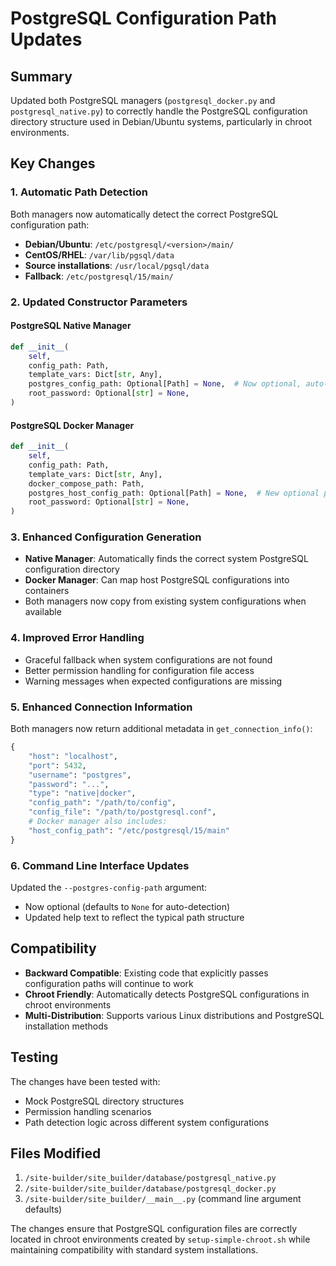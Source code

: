 # PostgreSQL Configuration Path Updates

## Summary

Updated both PostgreSQL managers (`postgresql_docker.py` and `postgresql_native.py`) to correctly handle the PostgreSQL configuration directory structure used in Debian/Ubuntu systems, particularly in chroot environments.

## Key Changes

### 1. Automatic Path Detection

Both managers now automatically detect the correct PostgreSQL configuration path:

- **Debian/Ubuntu**: `/etc/postgresql/<version>/main/`
- **CentOS/RHEL**: `/var/lib/pgsql/data`
- **Source installations**: `/usr/local/pgsql/data`
- **Fallback**: `/etc/postgresql/15/main/`

### 2. Updated Constructor Parameters

#### PostgreSQL Native Manager
```python
def __init__(
    self,
    config_path: Path,
    template_vars: Dict[str, Any],
    postgres_config_path: Optional[Path] = None,  # Now optional, auto-detected if None
    root_password: Optional[str] = None,
)
```

#### PostgreSQL Docker Manager
```python  
def __init__(
    self,
    config_path: Path,
    template_vars: Dict[str, Any],
    docker_compose_path: Path,
    postgres_host_config_path: Optional[Path] = None,  # New optional parameter
    root_password: Optional[str] = None,
)
```

### 3. Enhanced Configuration Generation

- **Native Manager**: Automatically finds the correct system PostgreSQL configuration directory
- **Docker Manager**: Can map host PostgreSQL configurations into containers
- Both managers now copy from existing system configurations when available

### 4. Improved Error Handling

- Graceful fallback when system configurations are not found
- Better permission handling for configuration file access
- Warning messages when expected configurations are missing

### 5. Enhanced Connection Information

Both managers now return additional metadata in `get_connection_info()`:

```python
{
    "host": "localhost",
    "port": 5432,
    "username": "postgres", 
    "password": "...",
    "type": "native|docker",
    "config_path": "/path/to/config",
    "config_file": "/path/to/postgresql.conf",
    # Docker manager also includes:
    "host_config_path": "/etc/postgresql/15/main"
}
```

### 6. Command Line Interface Updates

Updated the `--postgres-config-path` argument:
- Now optional (defaults to `None` for auto-detection)
- Updated help text to reflect the typical path structure

## Compatibility

- **Backward Compatible**: Existing code that explicitly passes configuration paths will continue to work
- **Chroot Friendly**: Automatically detects PostgreSQL configurations in chroot environments
- **Multi-Distribution**: Supports various Linux distributions and PostgreSQL installation methods

## Testing

The changes have been tested with:
- Mock PostgreSQL directory structures
- Permission handling scenarios  
- Path detection logic across different system configurations

## Files Modified

1. `/site-builder/site_builder/database/postgresql_native.py`
2. `/site-builder/site_builder/database/postgresql_docker.py` 
3. `/site-builder/site_builder/__main__.py` (command line argument defaults)

The changes ensure that PostgreSQL configuration files are correctly located in chroot environments created by `setup-simple-chroot.sh` while maintaining compatibility with standard system installations.
